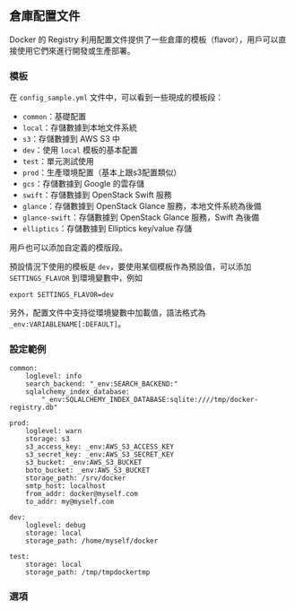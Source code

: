 ## 倉庫配置文件
Docker 的 Registry 利用配置文件提供了一些倉庫的模板（flavor），用戶可以直接使用它們來進行開發或生產部署。

### 模板
在 `config_sample.yml` 文件中，可以看到一些現成的模板段：
* `common`：基礎配置
* `local`：存儲數據到本地文件系統
* `s3`：存儲數據到 AWS S3 中
* `dev`：使用 `local` 模板的基本配置
* `test`：單元測試使用
* `prod`：生產環境配置（基本上跟s3配置類似）
* `gcs`：存儲數據到 Google 的雲存儲
* `swift`：存儲數據到 OpenStack Swift 服務
* `glance`：存儲數據到 OpenStack Glance 服務，本地文件系統為後備
* `glance-swift`：存儲數據到 OpenStack Glance 服務，Swift 為後備
* `elliptics`：存儲數據到 Elliptics key/value 存儲

用戶也可以添加自定義的模版段。

預設情況下使用的模板是 `dev`，要使用某個模板作為預設值，可以添加 `SETTINGS_FLAVOR` 到環境變數中，例如
```
export SETTINGS_FLAVOR=dev
```

另外，配置文件中支持從環境變數中加載值，語法格式為 `_env:VARIABLENAME[:DEFAULT]`。

### 設定範例
```
common:
    loglevel: info
    search_backend: "_env:SEARCH_BACKEND:"
    sqlalchemy_index_database:
        "_env:SQLALCHEMY_INDEX_DATABASE:sqlite:////tmp/docker-registry.db"

prod:
    loglevel: warn
    storage: s3
    s3_access_key: _env:AWS_S3_ACCESS_KEY
    s3_secret_key: _env:AWS_S3_SECRET_KEY
    s3_bucket: _env:AWS_S3_BUCKET
    boto_bucket: _env:AWS_S3_BUCKET
    storage_path: /srv/docker
    smtp_host: localhost
    from_addr: docker@myself.com
    to_addr: my@myself.com

dev:
    loglevel: debug
    storage: local
    storage_path: /home/myself/docker

test:
    storage: local
    storage_path: /tmp/tmpdockertmp
```

### 選項
